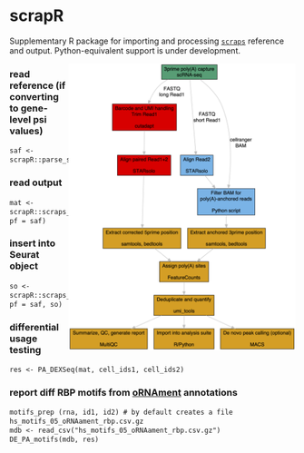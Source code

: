 # scrapR
Supplementary R package for importing and processing [`scraps`](https://github.com/rnabioco/scraps) reference and output. Python-equivalent support is under development.

<img src="inst/flow.png" width="400" align="right">

### read reference (if converting to gene-level psi values)
```
saf <- scrapR::parse_saf_pf("polyadb32.hg38.saf.gz")
```

### read output
```
mat <- scrapR::scraps_to_matrix("R2_counts.tsv.gz", pf = saf)
```

### insert into Seurat object
```
so <- scrapR::scraps_to_seurat("R2_counts.tsv.gz", pf = saf, so)
```

### differential usage testing
```
res <- PA_DEXSeq(mat, cell_ids1, cell_ids2)
```

### report diff RBP motifs from [oRNAment](http://rnabiology.ircm.qc.ca/oRNAment) annotations
```
motifs_prep (rna, id1, id2) # by default creates a file hs_motifs_05_oRNAament_rbp.csv.gz
mdb <- read_csv("hs_motifs_05_oRNAament_rbp.csv.gz")
DE_PA_motifs(mdb, res)
```
